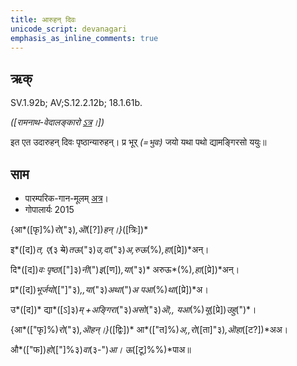 ```yaml
---
title: आरुहन् दिवः  
unicode_script: devanagari  
emphasis_as_inline_comments: true
---   
```


## ऋक्

SV.1.92b; AV;S.12.2.12b; 18.1.61b.

*([रामनाथ-वेदालङ्कारो [ऽत्र](http://www.vedakosh.com/saam-veda/poorvarchika/prapaathaka-1/ardhaprapaathaka-2/dashati-10/saam-poorva-mantra-1-2-10-02?tmpl%3D%2Fsystem%2Fapp%2Ftemplates%2Fprint%2F%26showPrintDialog%3D1&sa=D&ust=1542425956401000)।])*

इत एत उदारुहन् दिवः पृष्ठान्यारुहन्। प्र भूर् *(=भुवः)* जयो यथा पथो द्यामङ्गिरसो ययुः॥

## साम

- पारम्परिक-गान-मूलम् [अत्र](https://archive.org/stream/sAmaveda-jaiminIya-paravastu-paramparA-docs/VIVAAHA%20UPANAYANA%20SAAMAANI#page/n2/mode/1up&sa=D&ust=1542425956402000)।
- गोपालार्यः 2015  
<div class="audioEmbed" src="https://archive
.org/download/jaiminIya-sAma-gAna-paravastu-tradition-gopAla-2015/Aruhan.mp3"></div>

{आ*([फृ]%)*रो*("३)*,ऒ*([?])*हन्।}*([त्रिः])*

इ*([द])*त, ए*(३ ~~ये~~)*तऊ*("३)*उ,दा*("३)*अ,रुऊ*(%)*,हा*([प्रे])*अन्।

दि*([द])*वः पृष्ठा*(["]३)*नी*(")*इ*([ण])*,या*("३)* अरुऊ*(%)*,हा*([प्रे])*अन्।

प्र*([द])*भूर्जयो*(["]"३)*,,या*("३)*अथा*(")*अ पआ*(%)*था*([प्रे])*अ।

उ*([द])* द्या*([ऽ]३)*म् +अङ्गिरा*("३)*असो*("३)*ऒ,, यआ*(%)*यू*([प्रे])*उहु*(")*।

{आ*(["फृ]%)*रो*("३)*,ऒहन्।}*([द्विः])* आ*(["त]%)*अ,,रो*([ता]"३)*,ऒहा*([ट?])*अअ।

औ*(["फ])*हो*(["]%३)*वा*(३-")*आ।  ऊ*([टू]%%)*पाअ॥